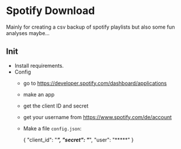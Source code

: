 # Spotify Download

Mainly for creating a csv backup of spotify playlists but also some fun analyses maybe...


## Init

- Install requirements.
- Config
  - go to https://developer.spotify.com/dashboard/applications
  - make an app
  - get the client ID and secret
  - get your username from https://www.spotify.com/de/account
  - Make a file `config.json`:
  
    {
      "client_id": "*****",
      "secret": "*****",
      "user": "*****"
    }



